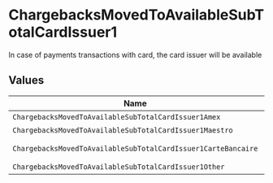 # ChargebacksMovedToAvailableSubTotalCardIssuer1

In case of payments transactions with card, the card issuer will be available


## Values

| Name                                                          | Value                                                         |
| ------------------------------------------------------------- | ------------------------------------------------------------- |
| `ChargebacksMovedToAvailableSubTotalCardIssuer1Amex`          | amex                                                          |
| `ChargebacksMovedToAvailableSubTotalCardIssuer1Maestro`       | maestro                                                       |
| `ChargebacksMovedToAvailableSubTotalCardIssuer1CarteBancaire` | carte-bancaire                                                |
| `ChargebacksMovedToAvailableSubTotalCardIssuer1Other`         | other                                                         |